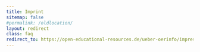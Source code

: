 ```yaml
---
title: Imprint
sitemap: false
#permalink: /oldlocation/
layout: redirect
class: faq
redirect_to: https://open-educational-resources.de/ueber-oerinfo/impressum-2/
---
```

